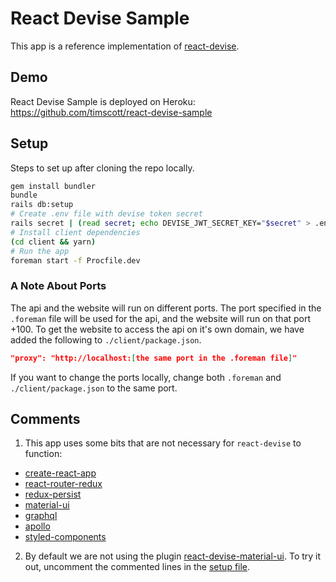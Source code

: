 # React Devise Sample

This app is a reference implementation of [react-devise](https://github.com/timscott/react-devise).

## Demo

React Devise Sample is deployed on Heroku: https://github.com/timscott/react-devise-sample

## Setup

Steps to set up after cloning the repo locally.

```bash
gem install bundler
bundle
rails db:setup
# Create .env file with devise token secret
rails secret | (read secret; echo DEVISE_JWT_SECRET_KEY="$secret" > .env)
# Install client dependencies
(cd client && yarn)
# Run the app
foreman start -f Procfile.dev
```

### A Note About Ports

The api and the website will run on different ports. The port specified in the ```.foreman``` file will be used for the api, and the website will run on that port +100. To get the website to access the api on it's own domain, we have added the following to ```./client/package.json```.


```json
"proxy": "http://localhost:[the same port in the .foreman file]"
```

If you want to change the ports locally, change both ```.foreman``` and ```./client/package.json``` to the same port.

## Comments

1. This app uses some bits that are not necessary for `react-devise` to function:
  * [create-react-app](https://github.com/facebookincubator/create-react-app)
  * [react-router-redux](https://github.com/rt2zz/redux-persist)
  * [redux-persist](https://github.com/reactjs/react-router-redux)
  * [material-ui](http://www.material-ui.com)
  * [graphql](http://graphql.org/)
  * [apollo](http://dev.apollodata.com/)
  * [styled-components](https://github.com/styled-components/styled-components)
2. By default we are not using the plugin [react-devise-material-ui](https://github.com/timscott/react-devise-material-ui). To try it out, uncomment the commented lines in the [setup file](https://github.com/timscott/react-devise-sample/blob/master/client/src/app/setup.js).

